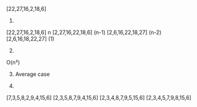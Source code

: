 [22,27,16,2,18,6]

1) 
[22,27,16,2,18,6] n
[2,27,16,22,18,6] (n-1)
[2,6,16,22,18,27] (n-2)
[2,6,16,18,22,27] (1)

2) 
O(n²)

3) Average case

4)
[7,3,5,8,2,9,4,15,6]
[2,3,5,8,7,9,4,15,6]
[2,3,4,8,7,9,5,15,6]
[2,3,4,5,7,9,8,15,6]
